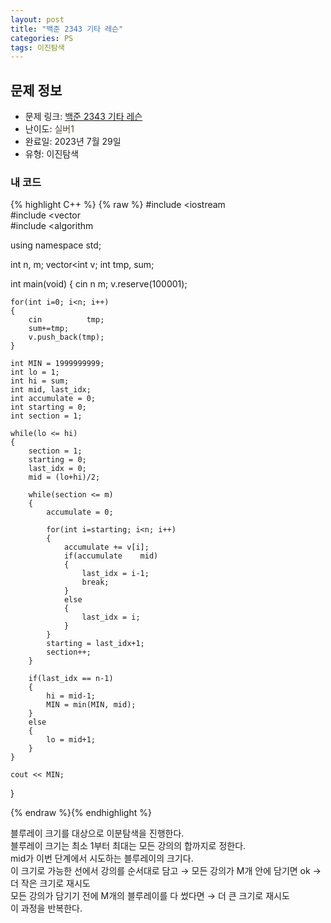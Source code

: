 ```yaml
---
layout: post
title: "백준 2343 기타 레슨"
categories: PS
tags: 이진탐색
---
```


## 문제 정보
- 문제 링크: [백준 2343 기타 레슨](https://www.acmicpc.net/problem/2343)
- 난이도: <span style="color:#544831">실버1</span>
- 완료일: 2023년 7월 29일
- 유형: 이진탐색

### 내 코드

{% highlight C++ %} {% raw %}
#include <iostream	
#include <vector	
#include <algorithm	

using namespace std;

int n, m;
vector<int	 v;
int tmp, sum;

int main(void)
{
	cin 		 n 		 m;
	v.reserve(100001);
	
	for(int i=0; i<n; i++)
	{
		cin 		 tmp;
		sum+=tmp;
		v.push_back(tmp);
	}
	
	int MIN = 1999999999;
	int lo = 1;
	int hi = sum;
	int mid, last_idx;
	int accumulate = 0;
	int starting = 0;
	int section = 1;
	
	while(lo <= hi)
	{
		section = 1;
		starting = 0;
		last_idx = 0;
		mid = (lo+hi)/2;
			
		while(section <= m)
		{
			accumulate = 0;

			for(int i=starting; i<n; i++)
			{	
				accumulate += v[i];
				if(accumulate 	 mid)
				{
					last_idx = i-1;
					break;
				}
				else
				{
					last_idx = i;		
				}
			}
			starting = last_idx+1;
			section++;
		}
		
		if(last_idx == n-1)
		{
			hi = mid-1;
			MIN = min(MIN, mid);
		}
		else
		{
			lo = mid+1;
		}
	}
	
	cout << MIN;
}

{% endraw %}{% endhighlight %}

블루레이 크기를 대상으로 이분탐색을 진행한다.  
블루레이 크기는 최소 1부터 최대는 모든 강의의 합까지로 정한다.  
mid가 이번 단계에서 시도하는 블루레이의 크기다.  
이 크기로 가능한 선에서 강의를 순서대로 담고 → 모든 강의가 M개 안에 담기면 ok → 더 작은 크기로 재시도  
모든 강의가 담기기 전에 M개의 블루레이를 다 썼다면 → 더 큰 크기로 재시도   
이 과정을 반복한다.  
  

